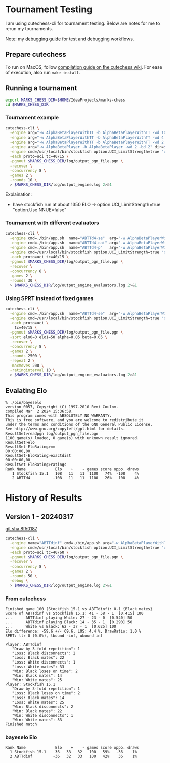 # Tournament Testing
I am using cutechess-cli for tournament testing.  Below are notes for me to rerun my tournaments.

Note: my [debugging guide](debugging.md) for test and debugging workflows.

## Prepare cutechess
To run on MacOS, follow [compilation guide on the cutechess wiki](https://github.com/cutechess/cutechess/wiki/Building-from-source#macos).  For ease of execution, also run `make install`.

## Running a tournament

```bash
export MARKS_CHESS_DIR=$HOME/IdeaProjects/marks-chess 
cd $MARKS_CHESS_DIR
```

### Tournament example
```bash
cutechess-cli \
  -engine arg="-w AlphaBetaPlayerWithTT -b AlphaBetaPlayerWithTT -wd 100 -bd 100" dir=$MARKS_CHESS_DIR cmd=./bin/app.sh  name="ABTTdinf" \
  -engine arg="-w AlphaBetaPlayerWithTT -b AlphaBetaPlayerWithTT -wd 4 -bd 4" dir=$MARKS_CHESS_DIR cmd=./bin/app.sh  name="ABTTd4" \
  -engine arg="-w AlphaBetaPlayerWithTT -b AlphaBetaPlayerWithTT -wd 2 -bd 2" dir=$MARKS_CHESS_DIR cmd=./bin/app.sh  name="ABTTd2" \
  -engine arg="-w AlphaBetaPlayer -b AlphaBetaPlayer -wd 2 -bd 2" dir=$MARKS_CHESS_DIR cmd=./bin/app.sh  name="ABd2" \
  -engine cmd=/usr/local/bin/stockfish option.UCI_LimitStrength=true "option.Use NNUE=false" \
  -each proto=uci tc=40/15 \
  -pgnout $MARKS_CHESS_DIR/log/output_pgn_file.pgn \
  -recover \
  -concurrency 8 \
  -games 2 \
  -rounds 10 \
  > $MARKS_CHESS_DIR/log/output_engine.log 2>&1
```

Explaination:
* have stockfish run at about 1350 ELO -> option.UCI_LimitStrength=true "option.Use NNUE=false"

### Tournament with different evaluators
```bash
cutechess-cli \
  -engine cmd=./bin/app.sh  name="ABTTd4-se"  arg="-w AlphaBetaPlayerWithTT -b AlphaBetaPlayerWithTT -wd 4 -bd 4 -e SimpleEvaluator"  dir=$MARKS_CHESS_DIR \
  -engine cmd=./bin/app.sh  name="ABTTd4-cai" arg="-w AlphaBetaPlayerWithTT -b AlphaBetaPlayerWithTT -wd 4 -bd 4 -e ChessAIEvaluator" dir=$MARKS_CHESS_DIR \
  -engine cmd=./bin/app.sh  name="ABTTd4-p"   arg="-w AlphaBetaPlayerWithTT -b AlphaBetaPlayerWithTT -wd 4 -bd 4 -e PestoEvaluator"   dir=$MARKS_CHESS_DIR \
  -engine cmd=/usr/local/bin/stockfish option.UCI_LimitStrength=true "option.Use NNUE=false" \
  -each proto=uci tc=40/15 \
  -pgnout $MARKS_CHESS_DIR/log/output_pgn_file.pgn \
  -recover \
  -concurrency 8 \
  -games 2 \
  -rounds 30 \
  > $MARKS_CHESS_DIR/log/output_engine_evaluators.log 2>&1
```

### Using SPRT instead of fixed games
```bash
cutechess-cli \
  -engine cmd=./bin/app.sh  name="ABTTd4-se"  arg="-w AlphaBetaPlayerWithTT -b AlphaBetaPlayerWithTT -wd 4 -bd 4 -e SimpleEvaluator"  dir=$MARKS_CHESS_DIR \
  -engine cmd=/usr/local/bin/stockfish option.UCI_LimitStrength=true "option.Use NNUE=false" \
  -each proto=uci \
    tc=40/15 \
  -pgnout $MARKS_CHESS_DIR/log/output_pgn_file.pgn \
  -sprt elo0=0 elo1=50 alpha=0.05 beta=0.05 \
  -recover \
  -concurrency 8 \
  -games 2 \
  -rounds 2500 \
  -repeat 2 \
  -maxmoves 200 \
  -ratinginterval 10 \
  > $MARKS_CHESS_DIR/log/output_engine_evaluators.log 2>&1
```


## Evalating Elo
```
% ./bin/bayeselo
version 0057, Copyright (C) 1997-2010 Remi Coulom.
compiled Mar  2 2024 15:36:58.
This program comes with ABSOLUTELY NO WARRANTY.
This is free software, and you are welcome to redistribute it
under the terms and conditions of the GNU General Public License.
See http://www.gnu.org/copyleft/gpl.html for details.
ResultSet>readpgn log/output_pgn_file.pgn
1100 game(s) loaded, 0 game(s) with unknown result ignored.
ResultSet>elo
ResultSet-EloRating>mm
00:00:00,00
ResultSet-EloRating>exactdist
00:00:00,00
ResultSet-EloRating>ratings
Rank Name             Elo    +    - games score oppo. draws
   1 Stockfish 15.1   108   11   11  1100   74%  -108    4%
   2 ABTTd4          -108   11   11  1100   26%   108    4%
```

# History of Results
## Version 1 - 20240317
[git sha 8f50187](https://github.com/markmansour/marks-chess/tree/8f50187)
```bash
cutechess-cli \
  -engine name="ABTTdinf" cmd=./bin/app.sh arg="-w AlphaBetaPlayerWithTT -b AlphaBetaPlayerWithTT -wd 100 -bd 100" dir=$MARKS_CHESS_DIR \
  -engine cmd=/usr/local/bin/stockfish option.UCI_LimitStrength=true "option.Use NNUE=false" \
  -each proto=uci tc=40/60 \
  -pgnout $MARKS_CHESS_DIR/log/output_pgn_file.pgn \
  -recover \
  -concurrency 8 \
  -games 2 \
  -rounds 50 \
  -debug \
  > $MARKS_CHESS_DIR/log/output_engine.log 2>&1
```

### From cutechess
```
Finished game 100 (Stockfish 15.1 vs ABTTdinf): 0-1 {Black mates}
Score of ABTTdinf vs Stockfish 15.1: 41 - 58 - 1  [0.415] 100
...      ABTTdinf playing White: 27 - 23 - 0  [0.540] 50
...      ABTTdinf playing Black: 14 - 35 - 1  [0.290] 50
...      White vs Black: 62 - 37 - 1  [0.625] 100
Elo difference: -59.6 +/- 69.6, LOS: 4.4 %, DrawRatio: 1.0 %
SPRT: llr 0 (0.0%), lbound -inf, ubound inf

Player: ABTTdinf
   "Draw by 3-fold repetition": 1
   "Loss: Black disconnects": 2
   "Loss: Black mates": 22
   "Loss: White disconnects": 1
   "Loss: White mates": 33
   "Win: Black loses on time": 2
   "Win: Black mates": 14
   "Win: White mates": 25
Player: Stockfish 15.1
   "Draw by 3-fold repetition": 1
   "Loss: Black loses on time": 2
   "Loss: Black mates": 14
   "Loss: White mates": 25
   "Win: Black disconnects": 2
   "Win: Black mates": 22
   "Win: White disconnects": 1
   "Win: White mates": 33
Finished match
```

### bayeselo Elo
```
Rank Name             Elo    +    - games score oppo. draws
  1 Stockfish 15.1    36   33   32   100   59%   -36    1%
  2 ABTTdinf         -36   32   33   100   42%    36    1%
```


